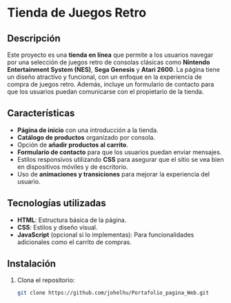 # Tienda de Juegos Retro

## Descripción

Este proyecto es una **tienda en línea** que permite a los usuarios navegar por una selección de juegos retro de consolas clásicas como **Nintendo Entertainment System (NES)**, **Sega Genesis** y **Atari 2600**. La página tiene un diseño atractivo y funcional, con un enfoque en la experiencia de compra de juegos retro. Además, incluye un formulario de contacto para que los usuarios puedan comunicarse con el propietario de la tienda.

## Características

- **Página de inicio** con una introducción a la tienda.
- **Catálogo de productos** organizado por consola.
- Opción de **añadir productos al carrito**.
- **Formulario de contacto** para que los usuarios puedan enviar mensajes.
- Estilos responsivos utilizando **CSS** para asegurar que el sitio se vea bien en dispositivos móviles y de escritorio.
- Uso de **animaciones y transiciones** para mejorar la experiencia del usuario.

## Tecnologías utilizadas

- **HTML**: Estructura básica de la página.
- **CSS**: Estilos y diseño visual.
- **JavaScript** (opcional si lo implementas): Para funcionalidades adicionales como el carrito de compras.

## Instalación

1. Clona el repositorio:
   ```bash
   git clone https://github.com/johelhu/Portafolio_pagina_Web.git
